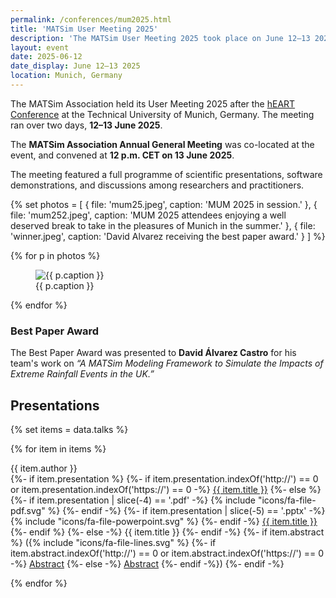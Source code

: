```yaml
---
permalink: /conferences/mum2025.html
title: 'MATSim User Meeting 2025'
description: 'The MATSim User Meeting 2025 took place on June 12–13 2025 in Munich, Germany.'
layout: event
date: 2025-06-12
date_display: June 12–13 2025
location: Munich, Germany
---
```


<div class="lead">

The MATSim Association held its User Meeting 2025 after the [hEART Conference](https://www.heart2025.vtk.ed.tum.de)
at the Technical University of Munich, Germany. The meeting ran over two days, **12–13 June 2025**.

The **MATSim Association Annual General Meeting** was co-located at the event, and convened at **12 p.m. CET on 13 June 2025**.
</div>



The meeting featured a full programme of scientific presentations, software demonstrations, and discussions among researchers and practitioners.

{% set photos = [
{ file: 'mum25.jpeg', caption: 'MUM 2025 in session.' },
{ file: 'mum252.jpeg', caption: 'MUM 2025 attendees enjoying a well deserved break to take in the pleasures of Munich in the summer.' },
{ file: 'winner.jpeg', caption: 'David Alvarez receiving the best paper award.' }
] %}

{% for p in photos %}
  <figure class="conference-photo">
    <img src="/conferences/mum2025/media/{{ p.file }}" alt="{{ p.caption }}">
    <figcaption>{{ p.caption }}</figcaption>
  </figure>
{% endfor %}

### Best Paper Award

The Best Paper Award was presented to **David Álvarez Castro** for  his team's work on
*“A MATSim Modeling Framework to Simulate the Impacts of Extreme Rainfall Events in the UK.”*


## Presentations

{% set items = data.talks %}
<div>{% for item in items %}
	<p>
		{{ item.author }}<br>
		{%- if item.presentation %}
            {%- if item.presentation.indexOf('http://') == 0 or item.presentation.indexOf('https://') == 0 -%}
				<a href="{{ item.presentation }}">{{ item.title }}</a>
			{%- else %}
				{%- if item.presentation | slice(-4) == '.pdf' -%}
					{% include "icons/fa-file-pdf.svg" %} 
				{%- endif -%}
				{%- if item.presentation | slice(-5) == '.pptx' -%}
					{% include "icons/fa-file-powerpoint.svg" %} 
				{%- endif -%}
				<a href="/conferences/mum2025/presentations/{{ item.presentation }}">{{ item.title }}</a>
			{%- endif %}
		{%- else -%}
			{{ item.title }}
		{%- endif -%}
		{%- if item.abstract %}
			({% include "icons/fa-file-lines.svg" %} 
			{%- if item.abstract.indexOf('http://') == 0 or item.abstract.indexOf('https://') == 0 -%}
				<a href="{{ item.abstract }}">Abstract</a>
			{%- else -%}
				<a href="/conferences/mum2025/abstracts/{{ item.abstract }}">Abstract</a>
			{%- endif -%})
		{%- endif -%}
	</p>{% endfor %}
</div>